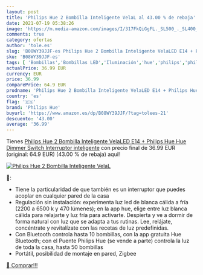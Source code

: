 ```yaml
---
layout: post
title: 'Philips Hue 2 Bombilla Inteligente VelaL al 43.00 % de rebaja'
date: 2021-07-19 05:38:26
image: 'https://m.media-amazon.com/images/I/317FkQiGgFL._SL500_._SL400_.jpg'
comments: true
category: ofertas
author: 'tole.es'
slug: 'B08WY39JJF-es Philips Hue 2 Bombilla Inteligente VelaLED E14 + Philips...'
sku: 'B08WY39JJF-es'
tags: [ 'Bombillas','Bombillas LED','Iluminación','hue','philips','philips hue', ]
actualPrice: 36.99 EUR
currency: EUR
price: 36.99
comparePrice: 64.9 EUR
prodname: 'Philips Hue 2 Bombilla Inteligente VelaLED E14 + Philips Hue Hue Dimmer Switch Interruptor inteligente'
country: 'es'
flag: '🇪🇸'
brand: 'Philips Hue'
buyurl: 'https://www.amazon.es/dp/B08WY39JJF/?tag=tolees-21'
descuento: '43.00'
average: '36.99'
---
```


Tienes [Philips Hue 2 Bombilla Inteligente VelaLED E14 + Philips Hue Hue Dimmer Switch Interruptor inteligente](https://www.amazon.es/dp/B08WY39JJF/?tag=tolees-21) con precio final de  36.99 EUR (original: 64.9 EUR) (43.00 %  de rebaja) aqui!

[![Philips Hue 2 Bombilla Inteligente VelaL](https://m.media-amazon.com/images/I/317FkQiGgFL._SL500_._SL400_.jpg)](https://www.amazon.es/dp/B08WY39JJF/?tag=tolees-21)

🔎:

- Tiene la particularidad de que también es un interruptor que puedes acoplar en cualquier pared de la casa
- Regulación sin instalación: experimenta luz led de blanca cálida a fría (2200 a 6500 k y 470 lúmenes); en la app hue, elige entre luz blanca cálida para relajarte y luz fría para activarte. Despierta y ve a dormir de forma natural con luz que se adapta a tus rutinas. Lee, relájate, concéntrate y revitalízate con las recetas de luz predefinidas.
- Con Bluetooth controla hasta 10 bombillas, con la app gratuita Hue Bluetooth; con el Puente Philips Hue (se vende a parte) controla la luz de toda la casa, hasta 50 bombillas
- Portátil, posibilidad de montaje en pared, Zigbee

[🛒 Comprar!!!](https://www.amazon.es/dp/B08WY39JJF/?tag=tolees-21)
